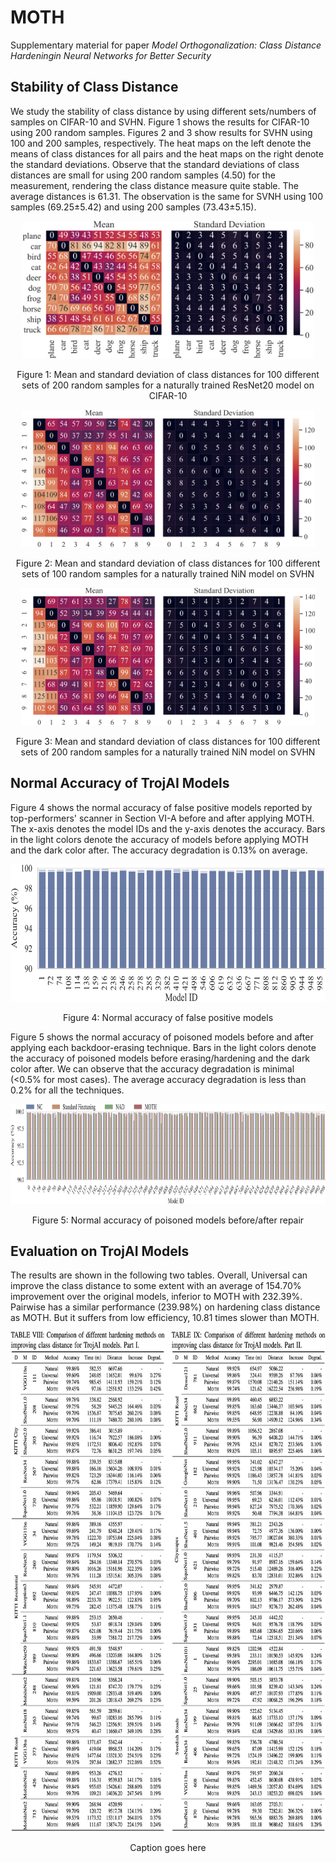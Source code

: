 # MOTH

Supplementary material for paper *Model Orthogonalization: Class Distance Hardeningin Neural Networks for Better Security*

## Stability of Class Distance

We study the stability of class distance by using different sets/numbers of samples on CIFAR-10 and SVHN. Figure 1 shows the results for CIFAR-10 using 200 random samples. Figures 2 and 3 show results for SVHN using 100 and 200 samples, respectively. The heat maps on the left denote the means of class distances for all pairs and the heat maps on the right denote the standard deviations. Observe that the standard deviations of class distances are small for using 200 random samples (4.50) for the measurement, rendering the class distance measure quite stable. The average distances is 61.31. The observation is the same for SVNH using 100 samples (69.25±5.42) and using 200 samples (73.43±5.15).

<p align="center">
<img title="stability_cifar_200" src="pics/stability_cifar_200.png" height="220">
</p>

<p align="center">
Figure 1: Mean and standard deviation of class distances for 100 different sets of 200 random samples for a naturally trained ResNet20 model on CIFAR-10
</p>

<p align="center">
<img title="stability_svhn_100" src="pics/stability_svhn_100.png" height="220">
</p>

<p align="center">
Figure 2: Mean and standard deviation of class distances for 100 different sets of 100 random samples for a naturally trained NiN model on SVHN
</p>

<p align="center">
<img title="stability_svhn_100" src="pics/stability_svhn_200.png" height="220">
</p>

<p align="center">
Figure 3: Mean and standard deviation of class distances for 100 different sets of 200 random samples for a naturally trained NiN model on SVHN
</p>



## Normal Accuracy of TrojAI Models

Figure 4 shows the normal accuracy of false positive models reported by top-performers' scanner in Section VI-A before and after applying MOTH. The x-axis denotes the model IDs and the y-axis denotes the accuracy. Bars in the light colors denote the accuracy of models before applying MOTH and the dark color after. The accuracy degradation is 0.13% on average.

<p align="center">
<img title="false_positive" src="pics/false_positive.png" height="220">
</p>

<p align="center">
Figure 4: Normal accuracy of false positive models
</p>


Figure 5 shows the normal accuracy of poisoned models before and after applying each backdoor-erasing technique. Bars in the light colors denote the accuracy of poisoned models before erasing/hardening and the dark color after. We can observe that the accuracy degradation is minimal (<0.5% for most cases). The average accuracy degradation is less than 0.2% for all the techniques.

<p align="center">
<img title="poison_accuracy" src="pics/poison_accuracy.png" height="160">
</p>

<p align="center">
Figure 5: Normal accuracy of poisoned models before/after repair
</p>



## Evaluation on TrojAI Models

The results are shown in the following two tables. Overall, Universal can improve the class distance to some extent with an average of 154.70% improvement over the original models, inferior to MOTH with 232.39%. Pairwise has a similar performance (239.98%) on hardening class distance as MOTH. But it suffers from low efficiency, 10.81 times slower than MOTH.

<p align="center">
<img title="poison_accuracy" src="pics/enlarge_trojai.png" height="800">
</p>

<p align="center">
Caption goes here
</p>

